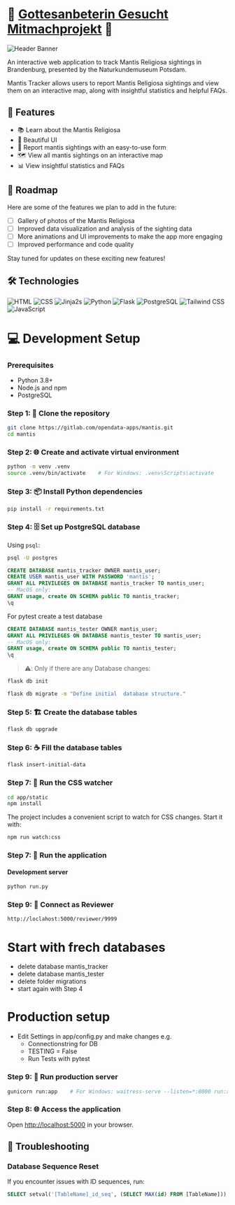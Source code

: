 # 🦗 [Gottesanbeterin Gesucht Mitmachprojekt](https://gottesanbeterin-gesucht.de/) 🦗

![Header Banner](https://i.ibb.co/QrjJ7NM/berger03.webp)

An interactive web application to track Mantis Religiosa sightings in Brandenburg, presented by the Naturkundemuseum Potsdam.

Mantis Tracker allows users to report Mantis Religiosa sightings and view them on an interactive map, along with insightful statistics and helpful FAQs.


## 🌟 Features

- 📚 Learn about the Mantis Religiosa
- 🎨 Beautiful UI
- 📝 Report mantis sightings with an easy-to-use form
- 🗺️ View all mantis sightings on an interactive map
- 📊 View insightful statistics and FAQs

## 🚀 Roadmap

Here are some of the features we plan to add in the future:

- [ ] Gallery of photos of the Mantis Religiosa
- [ ] Improved data visualization and analysis of the sighting data
- [ ] More animations and UI improvements to make the app more engaging
- [ ] Improved performance and code quality

Stay tuned for updates on these exciting new features!

## 🛠️ Technologies

![HTML](https://img.shields.io/badge/-HTML-000000?style=flat&logo=HTML5)
![CSS](https://img.shields.io/badge/-CSS-000000?style=flat&logo=CSS3&logoColor=1572B6)
![Jinja2](https://img.shields.io/badge/-Jinja2-000000?style=flat&logo=jinja)s
![Python](https://img.shields.io/badge/-Python-000000?style=flat&logo=python)
![Flask](https://img.shields.io/badge/-Flask-000000?style=flat&logo=flask)
![PostgreSQL](https://img.shields.io/badge/-PostgreSQL-000000?style=flat&logo=postgresql)
![Tailwind CSS](https://img.shields.io/badge/-Tailwind%20CSS-000000?style=flat&logo=tailwind-css)
![JavaScript](https://img.shields.io/badge/-JavaScript-000000?style=flat&logo=javascript)

# 💻 Development Setup

### Prerequisites

- Python 3.8+
- Node.js and npm
- PostgreSQL

### Step 1: 📁 Clone the repository

```bash
git clone https://gitlab.com/opendata-apps/mantis.git
cd mantis
```

### Step 2: 🌐 Create and activate virtual environment

```bash
python -m venv .venv
source .venv/bin/activate    # For Windows: .venv\Scripts\activate
```

### Step 3: 📦 Install Python dependencies

```bash
pip install -r requirements.txt
```

### Step 4: 🗄️ Set up PostgreSQL database

Using `psql`:

```bash
psql -U postgres
```

```sql
CREATE DATABASE mantis_tracker OWNER mantis_user;
CREATE USER mantis_user WITH PASSWORD 'mantis';
GRANT ALL PRIVILEGES ON DATABASE mantis_tracker TO mantis_user;
-- MacOS only:
GRANT usage, create ON SCHEMA public TO mantis_tracker;
\q
```

For pytest create a test database

```sql
CREATE DATABASE mantis_tester OWNER mantis_user;
GRANT ALL PRIVILEGES ON DATABASE mantis_tester TO mantis_user;
-- MacOS only:
GRANT usage, create ON SCHEMA public TO mantis_tester;
\q
```

> ⚠️: Only if there are any Database changes:

```bash
flask db init
```

```bash
flask db migrate -m "Define initial  database structure."
```

### Step 5: 🏗️ Create the database tables

```bash
flask db upgrade
```
### Step 6: ☕ Fill the database tables 

```bash
flask insert-initial-data
```

### Step 7: 🎨 Run the CSS watcher

```bash
cd app/static
npm install
```

The project includes a convenient script to watch for CSS changes. Start it with:

```bash
npm run watch:css
```

### Step 7: 🚀 Run the application

#### Development server

```bash
python run.py
```

### Step 9: 🚀 Connect as Reviewer

```bash
http://loclahost:5000/reviewer/9999
```
# Start with frech databases

- delete database mantis_tracker 
- delete database mantis_tester
- delete folder migrations
- start again with Step 4

# Production setup

- Edit Settings in app/config.py and make changes e.g.
  - Connectionstring for DB
  - TESTING = False
  - Run Tests with pytest
  
### Step 9: 🏢 Run production server

```bash
gunicorn run:app    # For Windows: waitress-serve --listen=*:8000 run:app
```

### Step 8: 🌐 Access the application

Open [http://localhost:5000](http://localhost:5000) in your browser.

## 🔧 Troubleshooting

### Database Sequence Reset

If you encounter issues with ID sequences, run:

```sql
SELECT setval('[TableName]_id_seq', (SELECT MAX(id) FROM [TableName]))
```

